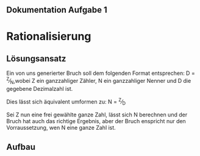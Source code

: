 ## Dokumentation Aufgabe 1 ##

Rationalisierung
================

## Lösungsansatz ##
Ein von uns generierter Bruch soll dem folgenden Format entsprechen: D = <sup>Z</sup>&frasl;<sub>N</sub>,wobei Z ein ganzzahliger Zähler, N ein ganzzahliger Nenner und D die gegebene Dezimalzahl ist.

Dies lässt sich äquivalent umformen zu: N = <sup>Z</sup>&frasl;<sub>D</sub>

Sei Z nun eine frei gewählte ganze Zahl, lässt sich N berechnen und der Bruch  hat auch das richtige Ergebnis, aber der Bruch enspricht nur den Vorraussetzung, wen N eine ganze Zahl ist.

## Aufbau ##
